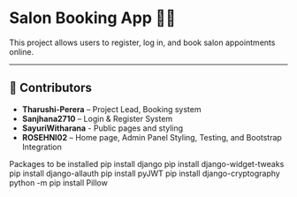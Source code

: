 # Salon Booking App 💇‍♀️

This project allows users to register, log in, and book salon appointments online.

---

## 👥 Contributors

- **Tharushi-Perera** – Project Lead, Booking system
- **Sanjhana2710** – Login & Register System
- **SayuriWitharana** - Public pages and styling
- **ROSEHNI02** – Home page, Admin Panel Styling, Testing, and Bootstrap Integration 

Packages to be installed
 pip install django
 pip install django-widget-tweaks
 pip install django-allauth
 pip install pyJWT
 pip install django-cryptography
 python -m pip install Pillow
